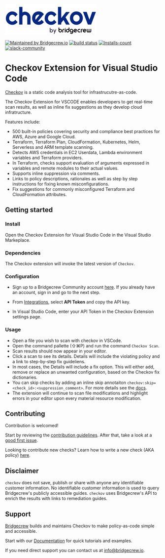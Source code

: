 [![checkov](https://raw.githubusercontent.com/bridgecrewio/checkov/master/docs/web/images/checkov_by_bridgecrew.png)](#)

[![Maintained by Bridgecrew.io](https://img.shields.io/badge/maintained%20by-bridgecrew.io-blueviolet)](https://bridgecrew.io/?utm_source=github&utm_medium=organic_oss&utm_campaign=checkov)
[![build status](https://github.com/bridgecrewio/vscode-checkov/workflows/build/badge.svg)](https://github.com/bridgecrewio/checkov-vscode/actions?query=workflow%3Abuild)
[![Installs-count](https://vsmarketplacebadge.apphb.com/installs-short/bridgecrew.checkov.svg)]() 
[![slack-community](https://img.shields.io/badge/Slack-contact%20us-lightgrey.svg?logo=slack)](https://slack.bridgecrew.io/?utm_source=github&utm_medium=organic_oss&utm_campaign=checkov-vscode)


# Checkov Extension for Visual Studio Code



[Checkov](https://github.com/bridgecrewio/checkov) is a static code analysis tool for infrastrucutre-as-code. 

The Checkov Extension for VSCODE enables developers to get real-time scan results, as well as inline fix suggestions as they develop cloud infratructure.

Features include:

* 500 built-in policies covering security and compliance best practices for AWS, Azure and Google Cloud.
* Terraform, Terraform Plan, CloudFormation, Kubernetes, Helm, Serverless and ARM template scanning.
* Detects AWS credentials in EC2 Userdata, Lambda environment variables and Terraform providers.
* In Terraform, checks support evaluation of arguments expressed in variables and remote modules to their actual values.
* Supports inline suppression via comments.
* Links to policy descriptions, rationales as well as step by step instructions for fixing known misconfigurations.
*  Fix suggestions for commonly misconfigured Terraform and CloudFormation attributes.

## Getting started

### Install

Open the Checkov Extension for Visual Studio Code in the Visual Studio Markeplace.

### Dependencies

The Checkov extension will invoke the latest version of ```Checkov```.

### Configuration

* Sign up to a Bridgecrew Community account [here](http://bridgecrew.cloud/). If you already have an account, sign in and go to the next step.

* From [Integrations](https://www.bridgecrew.cloud/integrations/), select **API Token** and copy the API key.
* In Visual Studio Code, enter your API Token in the Checkov Extension settings page.

### Usage

* Open a file you wish to scan with checkov in VSCode.
* Open the command pallette (⇧⌘P) and run the command `Checkov Scan`.
* Scan results should now appear in your editor.
* Click a scan to see its details. Details will include the violating policy and a link to step-by-step fix guideliens. 
* In most cases, the Details will include a fix option. This will either add, remove or replace an unwanted configuration, based on the Checkov fix dictionaries.
* You can skip checks by adding an inline skip annotaiton ```checkov:skip=<check_id>:<suppression_comment>```. For more details see the [docs](https://github.com/bridgecrewio/checkov/blob/master/docs/2.Concepts/Suppressions.md).
* The extension will continue to scan file modifications and highlight errors in your editor upon every material resource modification.

## Contributing

Contribution is welcomed!

Start by reviewing the [contribution guidelines](https://github.com/bridgecrewio/checkov/blob/master/CONTRIBUTING.md). After that, take a look at a [good first issue](https://github.com/bridgecrewio/checkov/issues?q=is%3Aissue+is%3Aopen+label%3A"good+first+issue").

Looking to contribute new checks? Learn how to write a new check (AKA policy) [here](https://github.com/bridgecrewio/checkov/blob/master/docs/5.Contribution/New-Check.md).

## Disclaimer

`checkov` does not save, publish or share with anyone any identifiable customer information.
No identifiable customer information is used to query Bridgecrew's publicly accessible guides. `checkov` uses Bridgecrew's API to enrich the results with links to remediation guides. 

## Support

[Bridgecrew](https://bridgecrew.io/?utm_source=github&utm_medium=organic_oss&utm_campaign=checkov) builds and maintains Checkov to make policy-as-code simple and accessible.

Start with our [Documentation](https://bridgecrewio.github.io/checkov/) for quick tutorials and examples.

If you need direct support you can contact us at [info@bridgecrew.io](mailto:info@bridgecrew.io).
